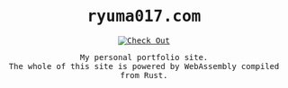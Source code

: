 <div align="center">
<samp>

# ryuma017.com

[![Check Out](https://img.shields.io/badge/🔍%20checkout%20🔎-gray?style=for-the-badge)](https://twitter.com/ryuma017)

My personal portfolio site.<br>
The whole of this site is powered by WebAssembly compiled from Rust.

</samp>
</div>
